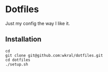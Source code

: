 Dotfiles
========

Just my config the way I like it.

Installation
------------

    cd
    git clone git@github.com:wkral/dotfiles.git
    cd dotfiles
    ./setup.sh


